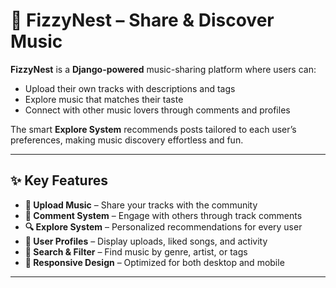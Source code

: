 # 🎵 FizzyNest – Share & Discover Music

**FizzyNest** is a **Django-powered** music-sharing platform where users can:

* Upload their own tracks with descriptions and tags
* Explore music that matches their taste
* Connect with other music lovers through comments and profiles

The smart **Explore System** recommends posts tailored to each user’s preferences, making music discovery effortless and fun.

---

## ✨ Key Features

* **🎼 Upload Music** – Share your tracks with the community
* **💬 Comment System** – Engage with others through track comments
* **🔍 Explore System** – Personalized recommendations for every user
* **👤 User Profiles** – Display uploads, liked songs, and activity
* **🎯 Search & Filter** – Find music by genre, artist, or tags
* **📱 Responsive Design** – Optimized for both desktop and mobile

---
